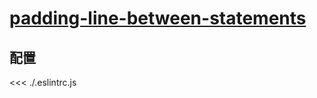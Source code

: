 # [padding-line-between-statements](https://eslint.org/docs/rules/padding-line-between-statements)

## 配置

<<< ./.eslintrc.js
